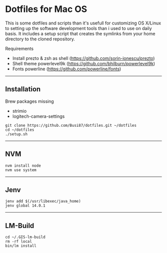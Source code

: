 # Dotfiles for Mac OS

This is some dotfiles and scripts than it's usefull for customizing OS X/Linux to setting up the software development tools than i used to use on daily basis. 
It includes a setup script that creates the symlinks from your home directory to the cloned repository.

Requirements

- Install prezto & zsh as shell (https://github.com/sorin-ionescu/prezto)
- Shell theme powerlevel9k (https://github.com/bhilburn/powerlevel9k)
- Fonts powerline (https://github.com/powerline/fonts)

---

## Installation

Brew packages missing

- strimio
- logitech-camera-settings

```
git clone https://github.com/Busi87/dotfiles.git ~/dotfiles
cd ~/dotfiles
./setup.sh
```

---

## NVM

```
nvm install node
nvm use system
```

---

## Jenv

```
jenv add $(/usr/libexec/java_home)
jenv global 14.0.1
```

---

## LM-Build

```
cd ~/.GIS-lm-build
rm -rf local
bin/lm install
```
